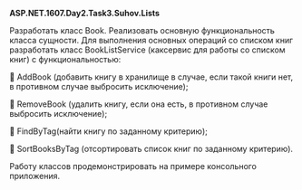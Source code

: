 ﻿<b>ASP.NET.1607.Day2.Task3.Suhov.Lists</b>

Разработать класс Book. Реализовать основную функциональность класса сущности. 
Для выполнения основных операций со списком книг разработать класс BookListService 
(каксервис для работы со списком книг) с функциональностью:

 AddBook (добавить книгу в хранилище в случае, если такой книги нет, в противном случае выбросить исключение);

 RemoveBook (удалить книгу, если она есть, в противном случае выбросить исключение);

 FindByTag(найти книгу по заданному критерию);

 SortBooksByTag (отсортировать список книг по заданному критерию).


Работу классов продемонстрировать на примере консольного приложения.
